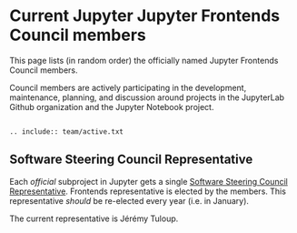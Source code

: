 # Current Jupyter Jupyter Frontends Council members

This page lists (in random order) the officially named Jupyter Frontends Council members.

Council members are actively participating in the development, maintenance, planning, and discussion around projects in the JupyterLab Github organization and the Jupyter Notebook project.

```{eval-rst}

.. include:: team/active.txt

```


## Software Steering Council Representative

Each *official* subproject in Jupyter gets a single [Software Steering Council Representative](https://jupyter.org/governance/software_steering_council.html#software-steering-council). Frontends representative is elected by the members. This representative *should* be re-elected every year (i.e. in January).

The current representative is Jérémy Tuloup.
